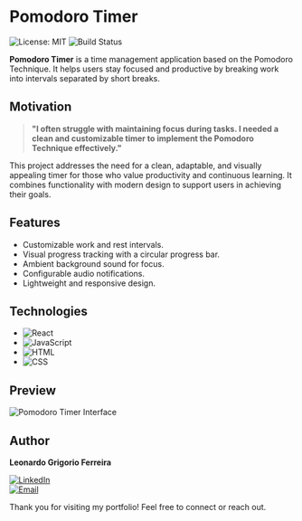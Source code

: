 # Pomodoro Timer

![License: MIT](https://img.shields.io/badge/license-MIT-blue.svg)
![Build Status](https://img.shields.io/badge/build-passing-brightgreen)

**Pomodoro Timer** is a time management application based on the Pomodoro Technique. It helps users stay focused and productive by breaking work into intervals separated by short breaks.

## Motivation

> **"I often struggle with maintaining focus during tasks. I needed a clean and customizable timer to implement the Pomodoro Technique effectively."**

This project addresses the need for a clean, adaptable, and visually appealing timer for those who value productivity and continuous learning. It combines functionality with modern design to support users in achieving their goals.

## Features

- Customizable work and rest intervals.
- Visual progress tracking with a circular progress bar.
- Ambient background sound for focus.
- Configurable audio notifications.
- Lightweight and responsive design.

## Technologies

- ![React](https://img.shields.io/badge/-React-61DAFB?logo=react&logoColor=white&style=flat)
- ![JavaScript](https://img.shields.io/badge/-JavaScript-F7DF1E?logo=javascript&logoColor=white&style=flat)
- ![HTML](https://img.shields.io/badge/-HTML-E34F26?logo=html5&logoColor=white&style=flat)
- ![CSS](https://img.shields.io/badge/-CSS-1572B6?logo=css3&logoColor=white&style=flat)

## Preview

![Pomodoro Timer Interface](https://github.com/user-attachments/assets/bf9ec3d8-fd61-4546-8155-88e7f13a0dff)

## Author

**Leonardo Grigorio Ferreira**

[![LinkedIn](https://img.shields.io/badge/LinkedIn-blue?logo=linkedin&logoColor=white&style=flat)](https://www.linkedin.com/in/leonardo-grigorio-ferreira/)  
[![Email](https://img.shields.io/badge/Email-D14836?logo=gmail&logoColor=white&style=flat)](mailto:leo.grigorio16@gmail.com)

Thank you for visiting my portfolio! Feel free to connect or reach out.
